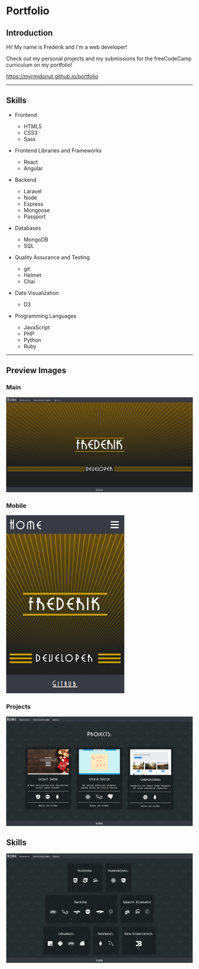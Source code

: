 # Portfolio

## Introduction

Hi! My name is Frederik and I'm a web developer!

Check out my personal projects and my submissions for the freeCodeCamp curriculum on my portfolio!

https://myrmidonut.github.io/portfolio

***

## Skills
* Frontend
   * HTML5
   * CSS3
   * Sass

* Frontend Libraries and Frameworks
   * React
   * Angular

* Backend
   * Laravel
   * Node
   * Express
   * Mongoose
   * Passport

* Databases
   * MongoDB
   * SQL

* Quality Assurance and Testing
   * git
   * Helmet
   * Chai

* Data Visualization
   * D3

* Programming Languages
   * JavaScript
   * PHP
   * Python
   * Ruby

***

## Preview Images
### Main
![Main](readme_images/main.png)

### Mobile
![Mobile](readme_images/mobile.png)

### Projects
![Projects](readme_images/projects.png)

## Skills
![Skills](readme_images/skills.png)
